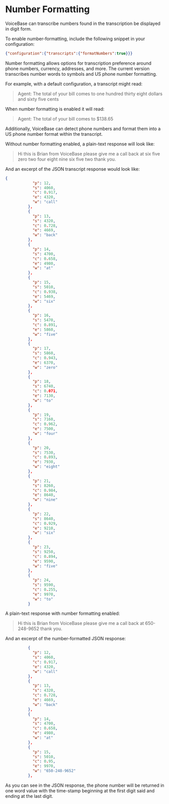 # Number Formatting

VoiceBase can transcribe numbers found in the transcription be displayed in digit form.

To enable number-formatting, include the following snippet in your configuration:

```json
{"configuration":{"transcripts":{"formatNumbers":true}}}
```

Number formatting allows options for transcription preference around phone numbers, currency, addresses, and more. The current version transcribes number words to symbols and US phone number formatting.

For example, with a default configuration, a transcript might read:

>Agent: The total of your bill comes to one hundred thirty eight dollars and sixty five cents

When number formatting is enabled it will read:

>Agent: The total of your bill comes to $138.65

Additionally, VoiceBase can detect phone numbers and format them into a US phone number format within the transcript.

Without number formatting enabled, a plain-text response will look like:

>Hi this is Brian from VoiceBase please give me a call back at six five zero two four eight nine six five two thank you.

And an excerpt of the JSON transcript response would look like:
```json
{
            "p": 12,
            "s": 4060,
            "c": 0.917,
            "e": 4320,
            "w": "call"
          },
          {
            "p": 13,
            "s": 4320,
            "c": 0.728,
            "e": 4669,
            "w": "back"
          },
          {
            "p": 14,
            "s": 4700,
            "c": 0.658,
            "e": 4980,
            "w": "at"
          },
          {
            "p": 15,
            "s": 5010,
            "c": 0.938,
            "e": 5469,
            "w": "six"
          },
          {
            "p": 16,
            "s": 5470,
            "c": 0.891,
            "e": 5860,
            "w": "five"
          },
          {
            "p": 17,
            "s": 5860,
            "c": 0.943,
            "e": 6370,
            "w": "zero"
          },
          {
            "p": 18,
            "s": 6740,
            "c": 0.071,
            "e": 7130,
            "w": "to"
          },
          {
            "p": 19,
            "s": 7160,
            "c": 0.962,
            "e": 7500,
            "w": "four"
          },
          {
            "p": 20,
            "s": 7530,
            "c": 0.893,
            "e": 7930,
            "w": "eight"
          },
          {
            "p": 21,
            "s": 8260,
            "c": 0.984,
            "e": 8640,
            "w": "nine"
          },
          {
            "p": 22,
            "s": 8640,
            "c": 0.929,
            "e": 9210,
            "w": "six"
          },
          {
            "p": 23,
            "s": 9250,
            "c": 0.894,
            "e": 9590,
            "w": "five"
          },
          {
            "p": 24,
            "s": 9590,
            "c": 0.255,
            "e": 9970,
            "w": "to"
          }
```

A plain-text response with number formatting enabled:

>Hi this is Brian from VoiceBase please give me a call back at 650-248-9652 thank you.

And an excerpt of the number-formatted JSON response:
```json
          {
            "p": 12,
            "s": 4060,
            "c": 0.917,
            "e": 4320,
            "w": "call"
          },
          {
            "p": 13,
            "s": 4320,
            "c": 0.728,
            "e": 4669,
            "w": "back"
          },
          {
            "p": 14,
            "s": 4700,
            "c": 0.658,
            "e": 4980,
            "w": "at"
          },
          {
            "p": 15,
            "s": 5010,
            "c": 0.95,
            "e": 9970,
            "w": "650-248-9652"
          },
```
As you can see in the JSON response, the phone number will be returned in one word value with the time-stamp beginning at the first digit said and ending at the last digit.
